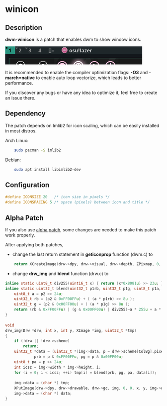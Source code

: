 winicon
========

Description
-----------
**dwm-winicon** is a patch that enables dwm to show window icons.

![](https://raw.githubusercontent.com/AdamYuan/dwm-winicon/master/screenshots.png)

It is recommended to enable the compiler optimization flags: **-O3** and **-march=native** to enable auto loop vectorize, which leads to better performance.

If you discover any bugs or have any idea to optimize it, feel free to create an issue there.

Dependency
----------
The patch depends on Imlib2 for icon scaling, which can be easily installed in most distros.

Arch Linux:
```sh
	sudo pacman -S imlib2
```
Debian:
```sh
	sudo apt install libimlib2-dev
```

Configuration
-------------
```c
#define ICONSIZE 20   /* icon size in pixels */
#define ICONSPACING 5 /* space (pixels) between icon and title */
```

Alpha Patch
-----------
If you also use [alpha patch](https://dwm.suckless.org/patches/alpha/), some changes are needed to make this patch work properly.

After applying both patches,
* change the last return statement in **geticonprop** function (dwm.c) to

```c
	return XCreateImage(drw->dpy, drw->visual, drw->depth, ZPixmap, 0, (char *)icbuf, icw, ich, 32, 0);
```

* change **drw_img** and **blend** function (drw.c) to

```c
inline static uint8_t div255(uint16_t x) { return (x*0x8081u) >> 23u; }
inline static uint32_t blend(uint32_t p1rb, uint32_t p1g, uint8_t p1a, uint32_t p2) {
	uint8_t a = p2 >> 24u;
	uint32_t rb = (p2 & 0xFF00FFu) + ( (a * p1rb) >> 8u );
	uint32_t g = (p2 & 0x00FF00u) + ( (a * p1g) >> 8u );
	return (rb & 0xFF00FFu) | (g & 0x00FF00u) | div255(~a * 255u + a * p1a) << 24u;
}
	
void
drw_img(Drw *drw, int x, int y, XImage *img, uint32_t *tmp) 
{
	if (!drw || !drw->scheme)
		return;
	uint32_t *data = (uint32_t *)img->data, p = drw->scheme[ColBg].pixel,
			 prb = p & 0xFF00FFu, pg = p & 0x00FF00u;
	uint8_t pa = p >> 24u;
	int icsz = img->width * img->height, i;
	for (i = 0; i < icsz; ++i) tmp[i] = blend(prb, pg, pa, data[i]);

	img->data = (char *) tmp;
	XPutImage(drw->dpy, drw->drawable, drw->gc, img, 0, 0, x, y, img->width, img->height);
	img->data = (char *) data;
}
```
